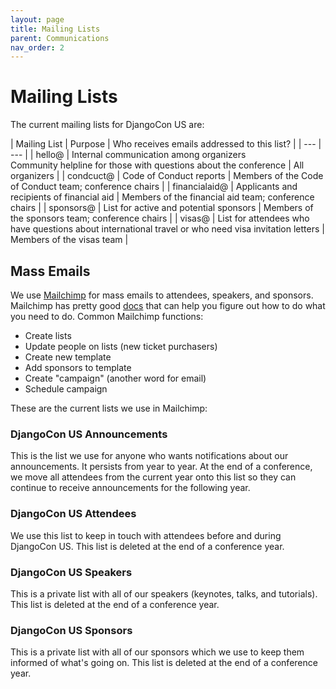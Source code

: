```yaml
---
layout: page
title: Mailing Lists
parent: Communications
nav_order: 2
---
```


# Mailing Lists

The current mailing lists for DjangoCon US are:

| Mailing List | Purpose | Who receives emails addressed to this list? |
| --- | --- |
| hello@ | Internal communication among organizers <br />Community helpline for those with questions about the conference | All organizers |
| condcuct@ | Code of Conduct reports | Members of the Code of Conduct team; conference chairs |
| financialaid@ | Applicants and recipients of financial aid | Members of the financial aid team; conference chairs |
| sponsors@ | List for active and potential sponsors | Members of the sponsors team; conference chairs |
| visas@ | List for attendees who have questions about international travel or who need visa invitation letters | Members of the visas team |

## Mass Emails

We use [Mailchimp](https://mailchimp.com/) for mass emails to attendees, speakers, and sponsors. Mailchimp has pretty good [docs](https://mailchimp.com/help/) that can help you figure out how to do what you need to do. Common Mailchimp functions:

- Create lists
- Update people on lists (new ticket purchasers)
- Create new template
- Add sponsors to template
- Create "campaign" (another word for email)
- Schedule campaign

These are the current lists we use in Mailchimp:

### DjangoCon US Announcements

This is the list we use for anyone who wants notifications about our announcements. It persists from year to year. At the end of a conference, we move all attendees from the current year onto this list so they can continue to receive announcements for the following year.

### DjangoCon US Attendees

We use this list to keep in touch with attendees before and during DjangoCon US. This list is deleted at the end of a conference year.

### DjangoCon US Speakers

This is a private list with all of our speakers (keynotes, talks, and tutorials). This list is deleted at the end of a conference year.

### DjangoCon US Sponsors

This is a private list with all of our sponsors which we use to keep them informed of what's going on. This list is deleted at the end of a conference year.
